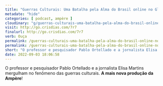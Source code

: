 ```yaml
---
title: "Guerras Culturais: Uma Batalha pela Alma do Brasil online no Globoplay"
metadate: "hide"
categories: [ podcast, ampère ]
cloudinary: "g/guerras-culturais-uma-batalha-pela-alma-do-brasil-online-no-globoplay.jpg"
visit: http://go.crisdias.com/7r7
finalurl: http://go.crisdias.com/7r7
verb: Ouça
permalink: /guerras-culturais-uma-batalha-pela-alma-do-brasil-online-no-globoplay
permalink: /guerras-culturais-uma-batalha-pela-alma-do-brasil-online-no-globoplay
short: "O professor e pesquisador Pablo Ortellado e a jornalista Elisa Martins mergulham no fenômeno das guerras culturais. **A mais nova produção da Ampère**!"
date: 2022-09-03 18:06:58
---
```

O professor e pesquisador Pablo Ortellado e a jornalista Elisa Martins mergulham no fenômeno das guerras culturais. **A mais nova produção da Ampère**!